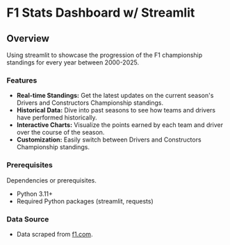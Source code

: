 # F1 Stats Dashboard w/ Streamlit

## Overview
Using streamlit to showcase the progression of the F1 championship standings for every year between 2000-2025.


### Features
- **Real-time Standings:** Get the latest updates on the current season's Drivers and Constructors Championship standings.
- **Historical Data:** Dive into past seasons to see how teams and drivers have performed historically.
- **Interactive Charts:** Visualize the points earned by each team and driver over the course of the season.
- **Customization:** Easily switch between Drivers and Constructors Championship standings.

### Prerequisites
Dependencies or prerequisites.

- Python 3.11+
- Required Python packages (streamlit, requests)

### Data Source
- Data scraped from [f1.com](https://www.f1.com/).

